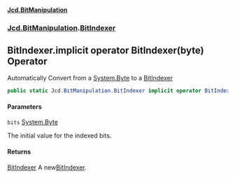 #### [Jcd.BitManipulation](index.md 'index')

### [Jcd.BitManipulation](Jcd.BitManipulation.md 'Jcd.BitManipulation').[BitIndexer](Jcd.BitManipulation.BitIndexer.md 'Jcd.BitManipulation.BitIndexer')

## BitIndexer.implicit operator BitIndexer(byte) Operator

Automatically Convert from a
[System.Byte](https://docs.microsoft.com/en-us/dotnet/api/System.Byte 'System.Byte')
to a
[BitIndexer](Jcd.BitManipulation.BitIndexer.md 'Jcd.BitManipulation.BitIndexer')

```csharp
public static Jcd.BitManipulation.BitIndexer implicit operator BitIndexer(byte bits);
```

#### Parameters

<a name='Jcd.BitManipulation.BitIndexer.op_ImplicitJcd.BitManipulation.BitIndexer(byte).bits'></a>

`bits` [System.Byte](https://docs.microsoft.com/en-us/dotnet/api/System.Byte 'System.Byte')

The initial value for the indexed bits.

#### Returns

[BitIndexer](Jcd.BitManipulation.BitIndexer.md 'Jcd.BitManipulation.BitIndexer')
A new[BitIndexer](Jcd.BitManipulation.BitIndexer.md 'Jcd.BitManipulation.BitIndexer').